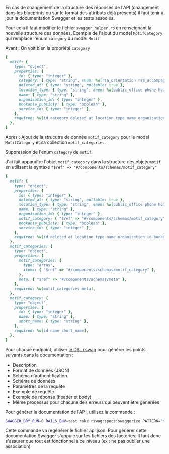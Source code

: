 En cas de changement de la structure des réponses de l'API (changement dans les blueprints ou sur le format des attributs déjà présents) il faut tenir à jour la documentation Swagger et les tests associés.

Pour cela il faut modifier le fichier `swagger_helper.rb` en renseignant la nouvelle structure des données.
Exemple de l'ajout du model `MotifCategory` qui remplace l'enum `category` du model `Motif`

Avant :
On voit bien la propriété `category`

```ruby
{
  motif: {
    type: "object",
    properties: {
      id: { type: "integer" },
      category: { type: "string", enum: %w[rsa_orientation rsa_accompagnement rsa_orientation_on_phone_platform rsa_cer_signature rsa_insertion_offer rsa_follow_up] },
      deleted_at: { type: "string", nullable: true },
      location_type: { type: "string", enum: %w[public_office phone home] },
      name: { type: "string" },
      organisation_id: { type: "integer" },
      bookable_publicly: { type: "boolean" },
      service_id: { type: "integer" },
    },
    required: %w[id category deleted_at location_type name organisation_id bookable_publicly service_id],
  },
}
```

Après :
Ajout de la strucutre de donnée `motif_category` pour le model `MotifCategory` et sa collection `motif_categories`.

Suppression de l'enum `category` de `motif`.

J'ai fait apparaître l'objet `motif_category` dans la structure des objets `motif` en utilisant la syntaxe `"$ref" => "#/components/schemas/motif_category"`

```ruby
{
  motif: {
    type: "object",
    properties: {
      id: { type: "integer" },
      deleted_at: { type: "string", nullable: true },
      location_type: { type: "string", enum: %w[public_office phone home] },
      name: { type: "string" },
      organisation_id: { type: "integer" },
      motif_category: { "$ref" => "#/components/schemas/motif_category" },
      bookable_publicly: { type: "boolean" },
      service_id: { type: "integer" },
    },
    required: %w[id deleted_at location_type name organisation_id bookable_publicly service_id],
  },
  motif_categories: {
    type: "object",
    properties: {
      motif_categories: {
        type: "array",
        items: { "$ref" => "#/components/schemas/motif_category" },
      },
      meta: { "$ref" => "#/components/schemas/meta" },
    },
    required: %w[motif_categories meta],
  },
  motif_category: {
    type: "object",
    properties: {
      id: { type: "integer" },
      name: { type: "string" },
      short_name: { type: "string" },
    },
    required: %w[id name short_name],
  },
}
```


Pour chaque endpoint, utiliser [le DSL rswag](https://github.com/rswag/rswag) pour générer les points suivants dans la documentation :

- Description
- Format de données (JSON)
- Schéma d'authentification
- Schéma de données
- Paramètres de la requête
- Exemple de requête
- Exemple de réponse (header et body)
- Même processus pour chacune des erreurs qui peuvent être générées

Pour générer la documentation de l'API, utilisez la commande :

```sh
SWAGGER_DRY_RUN=0 RAILS_ENV=test rake rswag:specs:swaggerize PATTERN="spec/requests/api/**/*_spec.rb"
```

Cette commande va regénérer le fichier api.json.
Pour générer cette documentation Swagger s'appuie sur les fichiers des factories.
Il faut donc s'assurer que tout est fonctionnel à ce niveau (ex : ne pas oublier une association)
